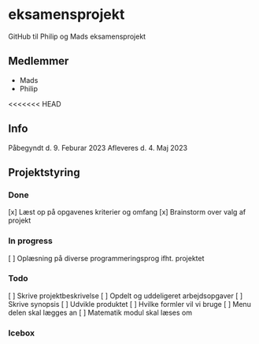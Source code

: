# eksamensprojekt
GitHub til Philip og Mads eksamensprojekt

## Medlemmer 
- Mads 
- Philip 

<<<<<<< HEAD
## Info 
Påbegyndt d. 9. Feburar 2023
Afleveres d. 4. Maj 2023

## Projektstyring 

### Done 
[x] Læst op på opgavenes kriterier og omfang 
[x] Brainstorm over valg af projekt 

### In progress 
[ ] Oplæsning på diverse programmeringsprog ifht. projektet 

### Todo
[ ] Skrive projektbeskrivelse 
[ ] Opdelt og uddeligeret arbejdsopgaver 
[ ] Skrive synopsis 
[ ] Udvikle produktet
[ ] Hvilke formler vil vi bruge 
[ ] Menu delen skal lægges an 
[ ] Matematik modul skal læses om
### Icebox 
